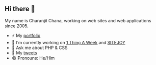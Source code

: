 ## Hi there 👋

My name is Charanjit Chana, working on web sites and web applications since 2005.

- ⚡ My [portfolio](https://charanj.it)
- 🔭 I’m currently working on [1 Thing A Week](https://www.1thingaweek.com) and [SITEJOY](https://www.sitejoy.dev)
- 🤔 Ask me about PHP & CSS
- 💬 My [tweets](https://twitter.com/cchana)
- 😄 Pronouns: He/Him

<!--
- 🔭 I’m currently working on ...
- 🌱 I’m currently learning ...
- 👯 I’m looking to collaborate on ...
- 🤔 I’m looking for help with ...
- 💬 Ask me about ...
- 📫 How to reach me: ...
- 😄 Pronouns: ...
- ⚡ Fun fact: ...
-->
